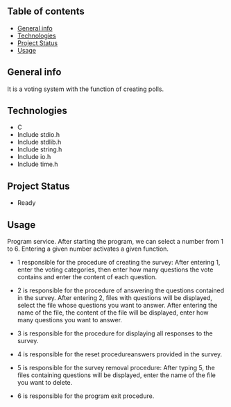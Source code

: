 ## Table of contents
* [General info](#General-info)
* [Technologies](#Technologies)
* [Project Status](Project-status)
* [Usage](#Usage)

## General info
It is a voting system with the function of creating polls.

## Technologies
* C
* Include stdio.h
* Include stdlib.h
* Include string.h
* Include io.h
* Include time.h 

## Project Status
- Ready

## Usage
Program service. After starting the program, we can select a number from 1 to 6. Entering a given number activates a given function.

- 1 responsible for the procedure of creating the survey:
After entering 1, enter the voting categories, then enter how many questions the vote contains and enter the content of each question.

- 2 is responsible for the procedure of answering the questions contained in the survey.
After entering 2, files with questions will be displayed, select the file whose questions you want to answer. After entering the name of the file, the content of the file will be displayed, enter how many questions you want to answer.

- 3 is responsible for the procedure for displaying all responses to the survey.

- 4 is responsible for the reset procedureanswers provided in the survey.

- 5 is responsible for the survey removal procedure:
After typing 5, the files containing questions will be displayed, enter the name of the file you want to delete.

- 6 is responsible for the program exit procedure.

